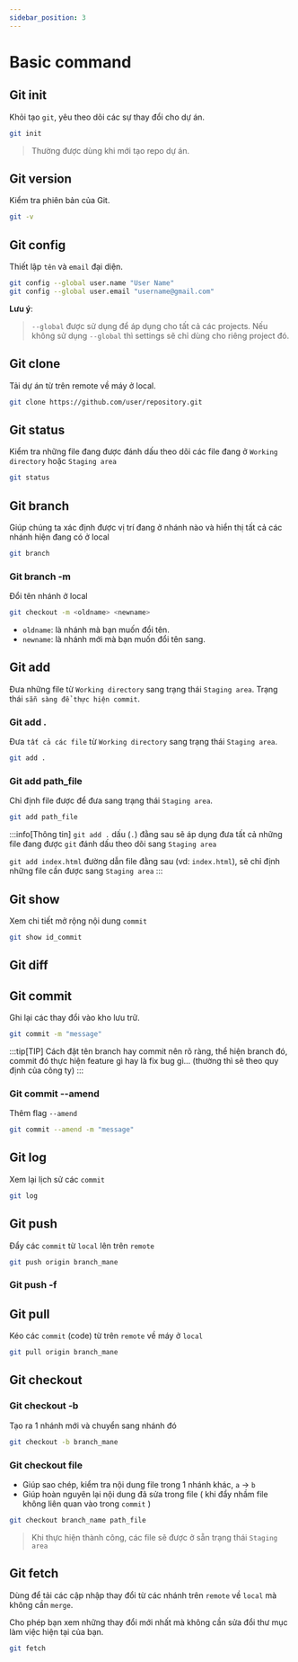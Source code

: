 ```yaml
---
sidebar_position: 3
---
```


# Basic command

## Git init

Khỏi tạo `git`, yêu theo dõi các sự thay đổi cho dự án.

```bash
git init
```

> Thường được dùng khi mới tạo repo dự án.

## Git version

Kiểm tra phiên bản của Git.

```bash
git -v
```

## Git config

Thiết lập `tên` và `email` đại diện.

```bash
git config --global user.name "User Name"
git config --global user.email "username@gmail.com"
```

**Lưu ý**:

> `--global` được sử dụng để áp dụng cho tất cả các projects. Nếu không sử dụng `--global` thì settings sẽ chỉ dùng cho riêng project đó.

## Git clone

Tải dự án từ trên remote về máy ở local.

```bash
git clone https://github.com/user/repository.git
```

## Git status

Kiểm tra những file đang được đánh dấu theo dõi các file đang ở `Working directory` hoặc `Staging area`

```bash
git status
```

## Git branch

Giúp chúng ta xác định được vị trí đang ở nhánh nào và hiển thị tất cả các nhánh hiện đang có ở local

```bash
git branch
```

### Git branch -m

Đổi tên nhánh ở local

```bash
git checkout -m <oldname> <newname>
```

- `oldname`: là nhánh mà bạn muốn đổi tên.
- `newname`: là nhánh mới mà bạn muốn đổi tên sang.

## Git add

Đưa những file từ `Working directory` sang trạng thái `Staging area`. Trạng thái `sẵn sàng để thực hiện commit`.

### Git add .

Đưa `tất cả các file` từ `Working directory` sang trạng thái `Staging area`.

```bash
git add .
```

### Git add path_file

Chỉ định file được để đưa sang trạng thái `Staging area`.

```bash
git add path_file
```

:::info[Thông tin]
`git add .` dấu (`.`) đằng sau sẽ áp dụng đưa tất cả những file đang được `git` đánh dấu theo dõi sang `Staging area`

`git add index.html` đường dẫn file đằng sau (vd: `index.html`), sẽ chỉ định những file cần được sang `Staging area`
:::

## Git show

Xem chi tiết mở rộng nội dung `commit`

```bash
git show id_commit
```

## Git diff

## Git commit

Ghi lại các thay đổi vào kho lưu trữ.

```bash
git commit -m "message"
```

:::tip[TIP]
Cách đặt tên branch hay commit nên rõ ràng, thể hiện branch đó, commit đó thực hiện feature gì hay là fix bug gì... (thường thì sẽ theo quy định của công ty)
:::

### Git commit --amend

Thêm flag `--amend`

```bash
git commit --amend -m "message"
```

## Git log

Xem lại lịch sử các `commit`

```bash
git log
```

## Git push

Đẩy các `commit` từ `local` lên trên `remote`

```bash
git push origin branch_mane
```

### Git push -f

## Git pull

Kéo các `commit` (code) từ trên `remote` về máy ở `local`

```bash
git pull origin branch_mane
```

## Git checkout

### Git checkout -b

Tạo ra 1 nhánh mới và chuyển sang nhánh đó

```bash
git checkout -b branch_mane
```

### Git checkout file

- Giúp sao chép, kiểm tra nội dung file trong 1 nhánh khác, `a` -> `b`
- Giúp hoàn nguyên lại nội dung đã sửa trong file ( khi đẩy nhầm file không liên quan vào trong `commit` )

```bash
git checkout branch_name path_file
```

> Khi thực hiện thành công, các file sẽ được ở sẵn trạng thái `Staging area`

## Git fetch

Dùng để tải các cập nhập thay đổi từ các nhánh trên `remote` về `local` mà không cần `merge`.

Cho phép bạn xem những thay đổi mới nhất mà không cần sửa đổi thư mục làm việc hiện tại của bạn.

```bash
git fetch
```
